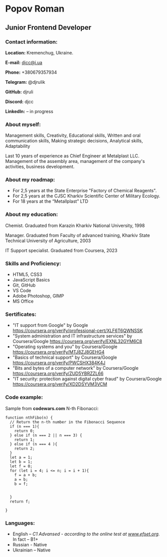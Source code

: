 # Popov Roman

## Junior Frontend Developer

### Contact information:

**Location:** Kremenchug, Ukraine.

**E-mail:**  djcc@i.ua

**Phone:**  +380679357934

**Telegram:** @djrulik

**GitHub:** djruli

**Discord:** djcc

**LinkedIn:** – in progress

### About myself:

Management skills, Creativity, Educational skills, Written and oral communication skills, Making strategic decisions, Analytical skills, Adaptability

Last 10 years of experience as Chief Engineer at Metalplast LLC. Management of the assembly area, management of the company's activities, business development.

### About my roadmap:

* For 2,5 years at the State Enterprise "Factory of Chemical Reagents". 
*  For 2,5 years at the CJSC Kharkiv Scientific Center of Military Ecology. 
*  For 18 years at the “Metallplast” LTD 

### About my education:

Chemist. Graduated from Karazin Kharkiv National University, 1998

Manager. Graduated from Faculty of advanced training, Kharkiv State Technical University of Agriculture, 2003

IT Support specialist. Graduated from Coursera, 2023

### Skills and Proficiency:

* HTML5, CSS3
* JavaScript Basics
* Git, GitHub
* VS Code
* Adobe Photoshop, GIMP
* MS Office

### Sertificates:

* "IT support from Google" by Google https://coursera.org/verify/professional-cert/XLF6T6QWNSSK
* "System administration and IT infrastructure services" by Coursera/Google https://coursera.org/verify/EXNL32GYM6C8
* "Operating systems and you"  by Coursera/Google https://coursera.org/verify/MTJ8ZJ8GEHG4
* "Basics of technical support" by Coursera/Google https://coursera.org/verify/PWCSHX384K4J
* "Bits and bytes of a computer network" by Coursera/Google https://coursera.org/verify/ZUD5YBRZZL66
* "IT security: protection against digital cyber fraud" by Coursera/Google https://coursera.org/verify/XD2DSYVM3VCM

### Code example:

Sample from **codewars.com** N-th Fibonacci:

```
function nthFibo(n) {
  // Return the n-th number in the Fibonacci Sequence
  if (n === 1){
    return 0;
  } else if (n === 2 || n === 3) {
    return 1;
  } else if (n === 4 ){
    return 2;
  }
  let a = 1;
  let b = 1;
  let f = 0;
  for (let i = 4; i <= n; i = i + 1){
    f = a + b;
    a = b;
    b = f;
    
    
  }
  return f;
  
}
```

### Languages:

* English – *C1 Advansed - according to the online test at  www.efset.org.* In fact – B1+
* Russian - Native
* Ukrainian – Native
